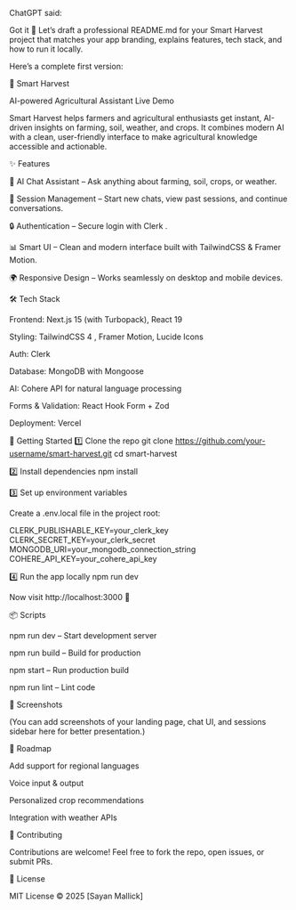 ChatGPT said:

Got it 🚀 Let’s draft a professional README.md for your Smart Harvest project that matches your app branding, explains features, tech stack, and how to run it locally.

Here’s a complete first version:

🌱 Smart Harvest

AI-powered Agricultural Assistant
Live Demo

Smart Harvest helps farmers and agricultural enthusiasts get instant, AI-driven insights on farming, soil, weather, and crops. It combines modern AI with a clean, user-friendly interface to make agricultural knowledge accessible and actionable.

✨ Features

🤖 AI Chat Assistant – Ask anything about farming, soil, crops, or weather.

💬 Session Management – Start new chats, view past sessions, and continue conversations.

🔒 Authentication – Secure login with Clerk
.

📊 Smart UI – Clean and modern interface built with TailwindCSS & Framer Motion.

🌍 Responsive Design – Works seamlessly on desktop and mobile devices.

🛠️ Tech Stack

Frontend: Next.js 15
 (with Turbopack), React 19

Styling: TailwindCSS 4
, Framer Motion, Lucide Icons

Auth: Clerk

Database: MongoDB
 with Mongoose

AI: Cohere
 API for natural language processing

Forms & Validation: React Hook Form + Zod

Deployment: Vercel

🚀 Getting Started
1️⃣ Clone the repo
git clone https://github.com/your-username/smart-harvest.git
cd smart-harvest

2️⃣ Install dependencies
npm install

3️⃣ Set up environment variables

Create a .env.local file in the project root:

CLERK_PUBLISHABLE_KEY=your_clerk_key
CLERK_SECRET_KEY=your_clerk_secret
MONGODB_URI=your_mongodb_connection_string
COHERE_API_KEY=your_cohere_api_key

4️⃣ Run the app locally
npm run dev


Now visit http://localhost:3000
 🎉

📦 Scripts

npm run dev – Start development server

npm run build – Build for production

npm start – Run production build

npm run lint – Lint code

📸 Screenshots

(You can add screenshots of your landing page, chat UI, and sessions sidebar here for better presentation.)

🔮 Roadmap

 Add support for regional languages

 Voice input & output

 Personalized crop recommendations

 Integration with weather APIs

🤝 Contributing

Contributions are welcome! Feel free to fork the repo, open issues, or submit PRs.

📄 License

MIT License © 2025 [Sayan Mallick]
